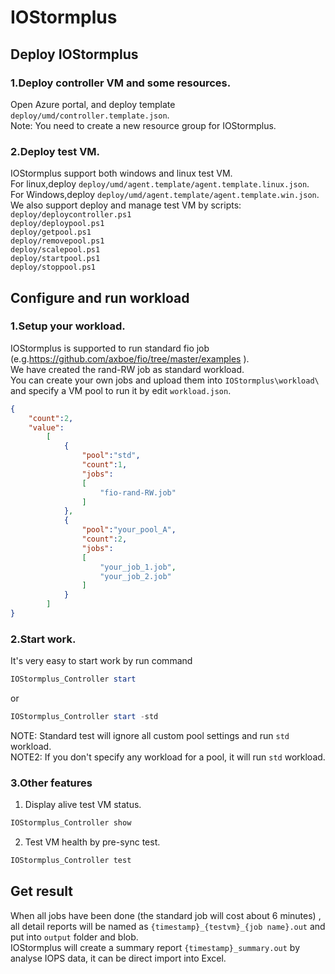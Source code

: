 # IOStormplus

## Deploy IOStormplus
### 1.Deploy controller VM and some resources.
Open Azure portal, and deploy template `deploy/umd/controller.template.json`.<br>
Note: You need to create a new resource group for IOStormplus.
### 2.Deploy test VM.
IOStormplus support both windows and linux test VM. <br>
For linux,deploy `deploy/umd/agent.template/agent.template.linux.json`. <br>
For Windows,deploy `deploy/umd/agent.template/agent.template.win.json`. <br>
We also support deploy and manage test VM by scripts: <br>
`deploy/deploycontroller.ps1` <br>
`deploy/deploypool.ps1` <br>
`deploy/getpool.ps1` <br>
`deploy/removepool.ps1` <br>
`deploy/scalepool.ps1` <br>
`deploy/startpool.ps1` <br>
`deploy/stoppool.ps1`
## Configure and run workload
### 1.Setup your workload.
IOStormplus is supported to run standard fio job (e.g.https://github.com/axboe/fio/tree/master/examples ). <br>
We have created the rand-RW job as standard workload. <br>
You can create your own jobs and upload them into `IOStormplus\workload\` and specify a VM pool to run it by edit `workload.json`.
``` JSON
{
	"count":2,
	"value":
		[
			{
				"pool":"std",
				"count":1,
				"jobs":
				[
					"fio-rand-RW.job"
				]
			},
			{
				"pool":"your_pool_A",
				"count":2,
				"jobs":
				[
					"your_job_1.job",
					"your_job_2.job"
				]
			}
		]
}
```
### 2.Start work.
It's very easy to start work by run command
```PowerShell
IOStormplus_Controller start
```
or 
```PowerShell
IOStormplus_Controller start -std
```
NOTE: Standard test will ignore all custom pool settings and run `std` workload.<br>
NOTE2: If you don't specify any workload for a pool, it will run `std` workload.
### 3.Other features
1. Display alive test VM status.
```PowerShell
IOStormplus_Controller show
```
2. Test VM health by pre-sync test.
```PowerShell
IOStormplus_Controller test
```
## Get result
When all jobs have been done (the standard job will cost about 6 minutes)
, all detail reports will be named as `{timestamp}_{testvm}_{job name}.out` and put into `output` folder and blob. <br>
IOStormplus will create a summary report `{timestamp}_summary.out` by analyse IOPS data, it can be direct import into Excel.
